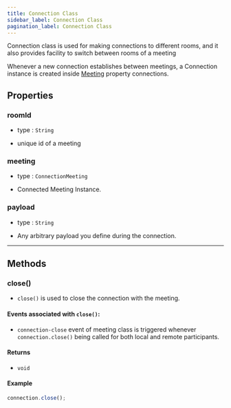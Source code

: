```yaml
---
title: Connection Class
sidebar_label: Connection Class
pagination_label: Connection Class
---
```


<div class="sdk-api-ref-only-h4">

Connection class is used for making connections to different rooms, and it also provides facility to switch between rooms of a meeting

Whenever a new connection establishes between meetings, a Connection instance is created inside [Meeting](../meeting-class/introduction.md) property connections.

## Properties

### roomId

- type : `String`

- unique id of a meeting

### meeting

- type : `ConnectionMeeting`

- Connected Meeting Instance.

### payload

- type : `String`

- Any arbitrary payload you define during the connection.

---

## Methods

### close()

- `close()` is used to close the connection with the meeting.

#### Events associated with `close()`:

- `connection-close` event of meeting class is triggered whenever `connection.close()` being called for both local and remote participants.

#### Returns

- `void`

#### Example

```js
connection.close();
```

</div>
